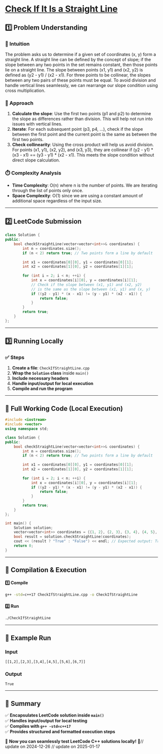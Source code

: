 # **[Check If It Is a Straight Line](https://leetcode.com/problems/check-if-it-is-a-straight-line/description/)**  

## **1️⃣ Problem Understanding**  
### **📌 Intuition**  
The problem asks us to determine if a given set of coordinates (x, y) form a straight line. A straight line can be defined by the concept of slope; if the slope between any two points in the set remains constant, then those points lie on a straight line. The slope between points (x1, y1) and (x2, y2) is defined as (y2 - y1) / (x2 - x1). For three points to be collinear, the slopes between any two pairs of these points must be equal. To avoid division and handle vertical lines seamlessly, we can rearrange our slope condition using cross multiplication.

### **🚀 Approach**  
1. **Calculate the slope**: Use the first two points (p1 and p2) to determine the slope as differences rather than division. This will help not run into issues with vertical lines.
2. **Iterate**: For each subsequent point (p3, p4, ...), check if the slope between the first point and the current point is the same as between the first two points.
3. **Check collinearity**: Using the cross product will help us avoid division. For points (x1, y1), (x2, y2), and (x3, y3), they are collinear if (y2 - y1) * (x3 - x1) == (y3 - y1) * (x2 - x1). This meets the slope condition without direct slope calculation.

### **⏱️ Complexity Analysis**  
- **Time Complexity**: O(n) where n is the number of points. We are iterating through the list of points only once.
- **Space Complexity**: O(1) since we are using a constant amount of additional space regardless of the input size.

---  

## **2️⃣ LeetCode Submission**  
```cpp
class Solution {
public:
    bool checkStraightLine(vector<vector<int>>& coordinates) {
        int n = coordinates.size();
        if (n < 2) return true; // Two points form a line by default
        
        int x1 = coordinates[0][0], y1 = coordinates[0][1];
        int x2 = coordinates[1][0], y2 = coordinates[1][1];
        
        for (int i = 2; i < n; ++i) {
            int x = coordinates[i][0], y = coordinates[i][1];
            // Check if the slope between (x1, y1) and (x2, y2)
            // is the same as the slope between (x1, y1) and (x, y)
            if ((y2 - y1) * (x - x1) != (y - y1) * (x2 - x1)) {
                return false;
            }
        }
        return true;
    }
};  
```  

---  

## **3️⃣ Running Locally**  
### **✅ Steps**  
1. **Create a file**: `CheckIfStraightLine.cpp`  
2. **Wrap the `Solution` class** inside `main()`  
3. **Include necessary headers**  
4. **Handle input/output for local execution**  
5. **Compile and run the program**  

---  

## **📝 Full Working Code (Local Execution)**  
```cpp
#include <iostream>
#include <vector>
using namespace std;

class Solution {
public:
    bool checkStraightLine(vector<vector<int>>& coordinates) {
        int n = coordinates.size();
        if (n < 2) return true; // Two points form a line by default
        
        int x1 = coordinates[0][0], y1 = coordinates[0][1];
        int x2 = coordinates[1][0], y2 = coordinates[1][1];
        
        for (int i = 2; i < n; ++i) {
            int x = coordinates[i][0], y = coordinates[i][1];
            if ((y2 - y1) * (x - x1) != (y - y1) * (x2 - x1)) {
                return false;
            }
        }
        return true;
    }
};

int main() {
    Solution solution;
    vector<vector<int>> coordinates = {{1, 2}, {2, 3}, {3, 4}, {4, 5}, {5, 6}, {6, 7}};
    bool result = solution.checkStraightLine(coordinates);
    cout << (result ? "True" : "False") << endl; // Expected output: True
    return 0;
}  
```  

---  

## **🔧 Compilation & Execution**  
#### **1️⃣ Compile**  
```bash
g++ -std=c++17 CheckIfStraightLine.cpp -o CheckIfStraightLine
```  

#### **2️⃣ Run**  
```bash
./CheckIfStraightLine
```  

---  

## **🎯 Example Run**  
### **Input**  
```
[[1,2],[2,3],[3,4],[4,5],[5,6],[6,7]]
```  
### **Output**  
```
True
```  

---  

## **📌 Summary**  
✅ **Encapsulates LeetCode solution inside `main()`**  
✅ **Handles input/output for local testing**  
✅ **Compiles with `g++ -std=c++17`**  
✅ **Provides structured and formatted execution steps**  

🚀 **Now you can seamlessly test LeetCode C++ solutions locally!** 🚀// update on 2024-12-26
// update on 2025-01-17
